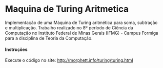 # Maquina de Turing Aritmetica

Implementação de uma Máquina de Turing aritmética para soma, subtração e multiplicação. Trabalho realizado no 8º período de Ciência da Computação no Instituto Federal de Minas Gerais (IFMG) - Campus Formiga para a disciplina de Teoria da Computação.

#### Instruções
Execute o código no site: http://morphett.info/turing/turing.html